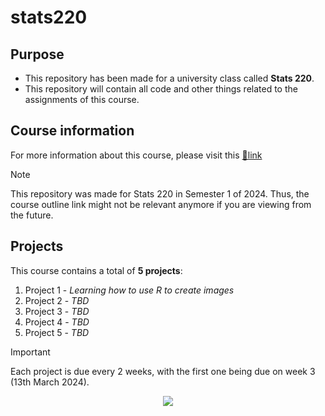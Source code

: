 # stats220

## Purpose
- This repository has been made for a university class called **Stats 220**. 
- This repository will contain all code and other things related to the assignments of this course.

## Course information
For more information about this course, please visit this [🔗link](https://courseoutline.auckland.ac.nz/dco/course/STATS/220/1243)

> [!NOTE]
> This repository was made for Stats 220 in Semester 1 of 2024. Thus, the course outline link might not be relevant anymore if you are viewing from the future.

## Projects
This course contains a total of **5 projects**:
1. Project 1 - _Learning how to use R to create images_
2. Project 2 - _TBD_
3. Project 3 - _TBD_
4. Project 4 - _TBD_
5. Project 5 - _TBD_

> [!IMPORTANT]
> Each project is due every 2 weeks, with the first one being due on week 3 (13th March 2024).

<p align="center">
<img src="https://image.spreadshirtmedia.net/image-server/v1/compositions/T560A239PA1090PT17X6Y0D312520242W16715H20059/views/1,width=400,height=400,appearanceId=239,backgroundColor=BACAE0,noPt=true/i-love-cats-statistics-organic-short-sleeved-baby-bodysuit.jpg"/>
</p>
